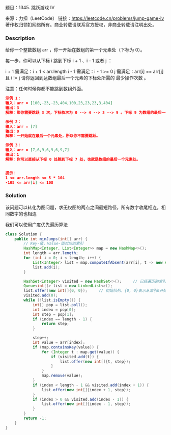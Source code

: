 题目：1345. 跳跃游戏 IV

来源：力扣（LeetCode）
链接：https://leetcode.cn/problems/jump-game-iv
著作权归领扣网络所有。商业转载请联系官方授权，非商业转载请注明出处。

### Description

给你一个整数数组 arr ，你一开始在数组的第一个元素处（下标为 0）。

每一步，你可以从下标 i 跳到下标 i + 1 、i - 1 或者 j ：

i + 1 需满足：i + 1 < arr.length
i - 1 需满足：i - 1 >= 0
j 需满足：arr[i] == arr[j] 且 i != j
请你返回到达数组最后一个元素的下标处所需的 最少操作次数 。

注意：任何时候你都不能跳到数组外面。

```json
示例 1：
输入：arr = [100,-23,-23,404,100,23,23,23,3,404]
输出：3
解释：那你需要跳跃 3 次，下标依次为 0 --> 4 --> 3 --> 9 。下标 9 为数组的最后一个元素的下标。

示例 2：
输入：arr = [7]
输出：0
解释：一开始就在最后一个元素处，所以你不需要跳跃。

示例 3：
输入：arr = [7,6,9,6,9,6,9,7]
输出：1
解释：你可以直接从下标 0 处跳到下标 7 处，也就是数组的最后一个元素处。


提示：
1 <= arr.length <= 5 * 104
-108 <= arr[i] <= 108
```

### Solution

该问题可以转化为图问题，求无权图的两点之间最短路径，所有数字收尾相连，相同数字的也相连

我们可以使用广度优先遍历算法

```java
class Solution {
    public int minJumps(int[] arr) {
        // Key-值，Value-值对应的索引
        HashMap<Integer, List<Integer>> map = new HashMap<>();
        int length = arr.length;
        for (int i = 0; i < length; i++) {
            List<Integer> list = map.computeIfAbsent(arr[i], t -> new ArrayList<>());
            list.add(i);
        }

        HashSet<Integer> visited = new HashSet<>();     // 已经遍历的索引
        Queue<int[]> list = new LinkedList<>();
        list.offer(new int[]{0, 0});     // 初始队列，{0, 0}表示从索引0开始，初始步数为0
        visited.add(0);
        while (!list.isEmpty()) {
            int[] pop = list.poll();
            int index = pop[0];
            int step = pop[1];
            if (index == length - 1) {
                return step;
            }

            step++;
            int value = arr[index];
            if (map.containsKey(value)) {
                for (Integer t : map.get(value)) {
                    if (visited.add(t)) {
                        list.offer(new int[]{t, step});
                    }
                }
                map.remove(value);
            }
            if (index < length - 1 && visited.add(index + 1)) {
                list.offer(new int[]{index + 1, step});
            }
            if (index > 0 && visited.add(index - 1)) {
                list.offer(new int[]{index - 1, step});
            }
        }
        return -1;
    }
}
```


